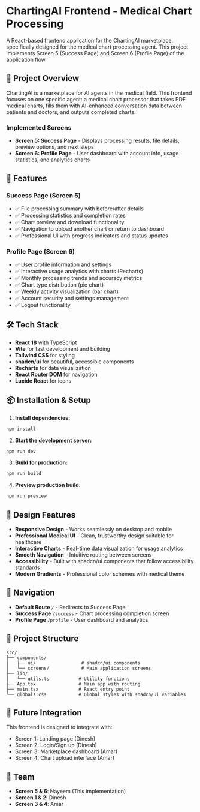 # ChartingAI Frontend - Medical Chart Processing

A React-based frontend application for the ChartingAI marketplace, specifically designed for the medical chart processing agent. This project implements Screen 5 (Success Page) and Screen 6 (Profile Page) of the application flow.

## 🏥 Project Overview

ChartingAI is a marketplace for AI agents in the medical field. This frontend focuses on one specific agent: a medical chart processor that takes PDF medical charts, fills them with AI-enhanced conversation data between patients and doctors, and outputs completed charts.

### Implemented Screens

- **Screen 5: Success Page** - Displays processing results, file details, preview options, and next steps
- **Screen 6: Profile Page** - User dashboard with account info, usage statistics, and analytics charts

## 🚀 Features

### Success Page (Screen 5)
- ✅ File processing summary with before/after details
- ✅ Processing statistics and completion rates
- ✅ Chart preview and download functionality
- ✅ Navigation to upload another chart or return to dashboard
- ✅ Professional UI with progress indicators and status updates

### Profile Page (Screen 6) 
- ✅ User profile information and settings
- ✅ Interactive usage analytics with charts (Recharts)
- ✅ Monthly processing trends and accuracy metrics
- ✅ Chart type distribution (pie chart)
- ✅ Weekly activity visualization (bar chart)
- ✅ Account security and settings management
- ✅ Logout functionality

## 🛠️ Tech Stack

- **React 18** with TypeScript
- **Vite** for fast development and building
- **Tailwind CSS** for styling
- **shadcn/ui** for beautiful, accessible components
- **Recharts** for data visualization
- **React Router DOM** for navigation
- **Lucide React** for icons

## 📦 Installation & Setup

1. **Install dependencies:**
```bash
npm install
```

2. **Start the development server:**
```bash
npm run dev
```

3. **Build for production:**
```bash
npm run build
```

4. **Preview production build:**
```bash
npm run preview
```

## 🎨 Design Features

- **Responsive Design** - Works seamlessly on desktop and mobile
- **Professional Medical UI** - Clean, trustworthy design suitable for healthcare
- **Interactive Charts** - Real-time data visualization for usage analytics  
- **Smooth Navigation** - Intuitive routing between screens
- **Accessibility** - Built with shadcn/ui components that follow accessibility standards
- **Modern Gradients** - Professional color schemes with medical theme

## 📱 Navigation

- **Default Route** `/` - Redirects to Success Page
- **Success Page** `/success` - Chart processing completion screen
- **Profile Page** `/profile` - User dashboard and analytics

## 🔧 Project Structure

```
src/
├── components/
│   ├── ui/                 # shadcn/ui components
│   └── screens/            # Main application screens
├── lib/
│   └── utils.ts           # Utility functions
├── App.tsx                # Main app with routing
├── main.tsx               # React entry point
└── globals.css            # Global styles with shadcn/ui variables
```

## 🎯 Future Integration

This frontend is designed to integrate with:
- Screen 1: Landing page (Dinesh)
- Screen 2: Login/Sign up (Dinesh)  
- Screen 3: Marketplace dashboard (Amar)
- Screen 4: Chart upload interface (Amar)

## 🤝 Team

- **Screen 5 & 6**: Nayeem (This implementation)
- **Screen 1 & 2**: Dinesh  
- **Screen 3 & 4**: Amar

